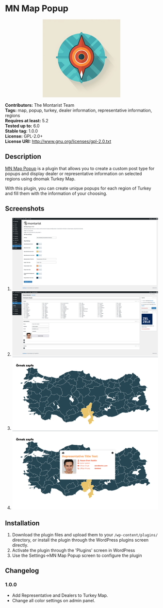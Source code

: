 # MN Map Popup

<p align="center">
  <img src="assets/icon-256x256.png" alt="MN Map Popup Logo">
</p>

**Contributors:** The Montarist Team  
**Tags:** map, popup, turkey, dealer information, representative information, regions  
**Requires at least:** 5.2  
**Tested up to:** 6.0  
**Stable tag:** 1.0.0  
**License:** GPL-2.0+  
**License URI:** http://www.gnu.org/licenses/gpl-2.0.txt

## Description

[MN Map Popup](https://wordpress.com/plugins/mn-map-popup) is a plugin that allows you to create a custom post type for popups and display dealer or representative information on selected regions using dnomak Turkey Map.

With this plugin, you can create unique popups for each region of Turkey and fill them with the information of your choosing.

## Screenshots

1. ![Screenshot 1](assets/screenshot-1.png)
2. ![Screenshot 2](assets/screenshot-2.png)
3. ![Screenshot 3](assets/screenshot-3.png)
4. ![Screenshot 4](assets/screenshot-4.png)

## Installation

1. Download the plugin files and upload them to your `/wp-content/plugins/` directory, or install the plugin through the WordPress plugins screen directly.
2. Activate the plugin through the 'Plugins' screen in WordPress
3. Use the Settings->MN Map Popup screen to configure the plugin

## Changelog

### 1.0.0

* Add Representative and Dealers to Turkey Map.
* Change all color settings on admin panel.
